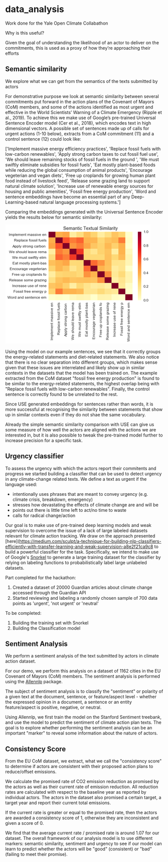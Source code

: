 # data_analysis
Work done for the Yale Open Climate Collabathon


Why is this useful? 

Given the goal of understanding the likelihood of an actor to deliver on the commitments, this is used as a proxy of how they’re approaching their efforts

## Semantic similarity 

We explore what we can get from the semantics of the texts submitted by actors


For demonstrative purpose we look at semantic similarity between several commitments put forward in the action plans of the Covenant of Mayors (CoM) members, and some of the actions identified as most urgent and effective in the World Scientists’ Warning of a Climate Emergency (Ripple et al., 2019). To achieve this we make use of Google’s pre-trained Universal Sentence Encoder model (Cer et al., 2018), which encodes text in high dimensional vectors. A possible set of sentences made up of calls for urgent actions (1-10 below), extracts from a CoM commitment (11) and a control sentence (12) could look like:

['Implement massive energy efficiency practices',
 'Replace fossil fuels with low-carbon renewables',
 'Apply strong carbon taxes to cut fossil fuel use',
 'We should leave remaining stocks of fossil fuels in the ground ',
 'We must swiftly eliminate subsidies for fossil fuels',
 'Eat mostly plant-based foods while reducing the global consumption of animal products',
 'Encourage vegeterian and vegan diets',
 'Free up croplands for growing human plant food instead of livestock feed',
 'Release some grazing land to support natural climate solution',
 'Increase use of renewable energy sources for housing and public amenities',
 'Fossil free energy production',
 'Word and sentence embeddings have become an essential part of any Deep-Learning-based natural language processing systems.']

Comparing the embeddings generated with the Universal Sentence Encoder yields the results below for semantic similarity:

![Semantic](semantic0.png)

Using the model on our example sentences, we see that it correctly groups the energy-related statements and diet-related statements. We also notice that there is no clear separation into different groups, which makes sense given that these issues are interrelated and likely show up in similar contexts in the datasets that the model has been trained on. The example extracted from the CoM dataset "fossil free energy production" is found to be similar to the energy-related statements, the highest overlap being with "Replace fossil fuels with low-carbon renewables". Finally, the control sentence is correctly found to be unrelated to the rest.

Since USE generated embeddings for sentences rather than words, it is more successful at recognising the similarity between statements that show up in similar contexts even if they do not shae the same vocabulary. 

Already the simple semantic similarity comparison with USE can give us some measure of how well the actors are aligned with the actions we are interested in, but it is also possible to tweak the pre-trained model further to increase precision for a specific task. 


## Urgency classifier


To assess the urgency with which the actors report their commitents and progress we started building a classifier that can be used to detect urgency in any climate-change related texts. We define a text as urgent if the language used:

* intentionally uses phrases that are meant to convey urgency (e.g. climate crisis, breakdown, emergency)
* stresses how devastating the effects of climate change are and will be
* points out there is little time left to act/no time to waste
* calls for radical change/action 

Our goal is to make use of pre-trained deep learning models and weak supervision to overcome the issue of a lack of large labeled datasets relevant for climate action tracking. We draw on the approach presented [here](https://medium.com/sculpt/a-technique-for-building-nlp-classifiers-efficiently-with-transfer-learning-and-weak-supervision-a8e2f21ca9c8 to build a powerful classifier for the task. Specifically, we intend to make use of Google's [Snorkel](https://arxiv.org/abs/1711.10160) to generate a large training dataset for the classifier by relying on labeling functions to probabilistically label large unlabeled datasets. 

Part completed for the hackathon: 

1. Created a dataset of 20000 Guardian articles about climate change accessed through the Guardian API
2. Started reviewing and labeling a randomly chosen sample of 700 data points as 'urgent', 'not urgent' or 'neutral'

To be completed: 

1. Building the training set with Snorkel 
2. Building the Classification model 

## Sentiment Analysis

We perform a sentiment analysis of the text submitted by actors in climate action dataset. 

For our demo, we perform this analysis on a dataset of 1162 cities in the EU Covenant of Mayors (CoM) members. The sentiment analysis is performed using the [Allennlp](https://github.com/allenai/allennlp/ "Title") package. 

The subject of sentiment analysis is to classify the "sentiment" or polarity of a given text at the document, sentence, or feature/aspect level - whether the expressed opinion in a document, a sentence or an entity feature/aspect is positive, negative, or neutral. 

Using Allennlp, we first train the model on the Stanford Sentiment treebank, and use the model to predict the sentiment of climate action plan texts. The goal is to explore whether performing the sentiment analysis can be an important "marker" to reveal some information about the nature of actors. 

## Consistency Score 

From the EU CoM dataset, we extract, what we call the "consistency score" to determine if actors are consistent with their proposed action plans to reduce/offset emissions.  

We calculate the promised rate of CO2 emission reduction as promised by the actors as well as their current rate of emission reduction. All reduction rates are calculated with respect to the baseline year as reported by individual actors. The actors in the dataset also promised a certain target, a target year and report their current total emissions. 

If the current rate is greater or equal to the promised rate, then the actors are awarded a consistency score of 1, otherwise they are inconsistent and given a score of 0. 

We find that the average current rate / promised rate is around 1.07 for our dataset. The overall framework of our analysis model is to use different markers: semantic similarity, sentiment and urgency to see if our model can learn to predict whether the actors will be "good" (consistent) or "bad" (failing to meet their promise). 





